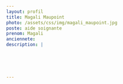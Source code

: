 ```yaml
---
layout: profil
title: Magali Maupoint
photo: /assets/css/img/magali_maupoint.jpg
poste: aide soignante
prenom: Magali
anciennete: 
description: |
 

  

  
---
```

